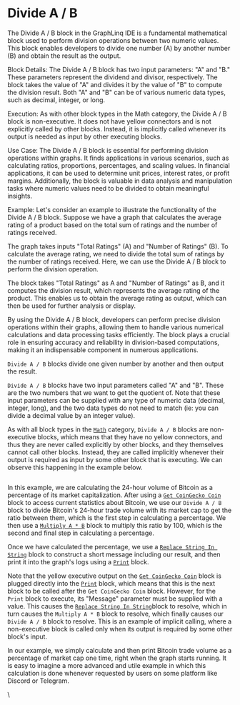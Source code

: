 # Divide A / B

The Divide A / B block in the GraphLinq IDE is a fundamental mathematical block used to perform division operations between two numeric values. This block enables developers to divide one number (A) by another number (B) and obtain the result as the output.

Block Details: The Divide A / B block has two input parameters: "A" and "B." These parameters represent the dividend and divisor, respectively. The block takes the value of "A" and divides it by the value of "B" to compute the division result. Both "A" and "B" can be of various numeric data types, such as decimal, integer, or long.

Execution: As with other block types in the Math category, the Divide A / B block is non-executive. It does not have yellow connectors and is not explicitly called by other blocks. Instead, it is implicitly called whenever its output is needed as input by other executing blocks.

Use Case: The Divide A / B block is essential for performing division operations within graphs. It finds applications in various scenarios, such as calculating ratios, proportions, percentages, and scaling values. In financial applications, it can be used to determine unit prices, interest rates, or profit margins. Additionally, the block is valuable in data analysis and manipulation tasks where numeric values need to be divided to obtain meaningful insights.

Example: Let's consider an example to illustrate the functionality of the Divide A / B block. Suppose we have a graph that calculates the average rating of a product based on the total sum of ratings and the number of ratings received.

The graph takes inputs "Total Ratings" (A) and "Number of Ratings" (B). To calculate the average rating, we need to divide the total sum of ratings by the number of ratings received. Here, we can use the Divide A / B block to perform the division operation.

The block takes "Total Ratings" as A and "Number of Ratings" as B, and it computes the division result, which represents the average rating of the product. This enables us to obtain the average rating as output, which can then be used for further analysis or display.

By using the Divide A / B block, developers can perform precise division operations within their graphs, allowing them to handle various numerical calculations and data processing tasks efficiently. The block plays a crucial role in ensuring accuracy and reliability in division-based computations, making it an indispensable component in numerous applications.





`Divide A / B` blocks divide one given number by another and then output the result.

`Divide A / B` blocks have two input parameters called "A" and "B". These are the two numbers that we want to get the quotient of. Note that these input parameters can be supplied with any type of numeric data (decimal, integer, long), and the two data types do not need to match (ie: you can divide a decimal value by an integer value).

As with all block types in the [`Math`](./) category, `Divide A / B` blocks are non-executive blocks, which means that they have no yellow connectors, and thus they are never called explicitly by other blocks, and they themselves cannot call other blocks. Instead, they are called implicitly whenever their output is required as input by some other block that is executing. We can observe this happening in the example below.

<figure><img src="https://i.imgur.com/sZ3v4vk.png" alt=""><figcaption></figcaption></figure>

In this example, we are calculating the 24-hour volume of Bitcoin as a percentage of its market capitalization. After using a [`Get CoinGecko Coin`](../../blocks-exchange/coingecko/get-coingecko-coin.md) block to access current statistics about Bitcoin, we use our `Divide A / B` block to divide Bitcoin's 24-hour trade volume with its market cap to get the ratio between them, which is the first step in calculating a percentage. We then use a [`Multiply A * B`](multiply-a-b.md) block to multiply this ratio by 100, which is the second and final step in calculating a percentage.

Once we have calculated the percentage, we use a [`Replace String In String`](../string/replace-string-in-string.md) block to construct a short message including our result, and then print it into the graph's logs using a [`Print`](../log/print.md) block.

Note that the yellow executive output on the [`Get CoinGecko Coin`](../../blocks-exchange/coingecko/get-coingecko-coin.md) block is plugged directly into the [`Print`](https://docs.graphlinq.io/blockTypes/5-log/1-print) block, which means that this is the next block to be called after the `Get CoinGecko Coin` block. However, for the `Print` block to execute, its "Message" parameter must be supplied with a value. This causes the [`Replace String In String`](../string/replace-string-in-string.md)block to resolve, which in turn causes the `Multiply A * B` block to resolve, which finally causes our `Divide A / B` block to resolve. This is an example of implicit calling, where a non-executive block is called only when its output is required by some other block's input.

In our example, we simply calculate and then print Bitcoin trade volume as a percentage of market cap one time, right when the graph starts running. It is easy to imagine a more advanced and utile example in which this calculation is done whenever requested by users on some platform like Discord or Telegram.

\
